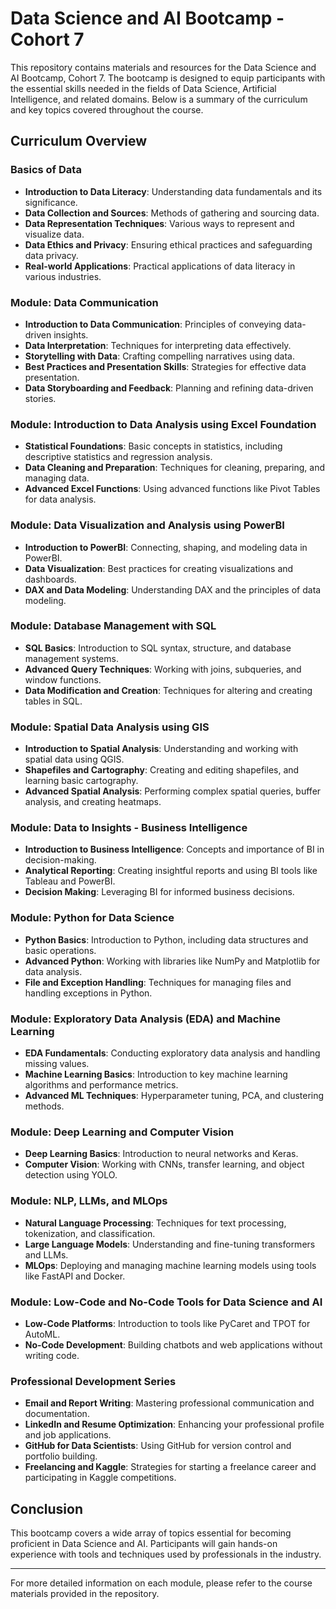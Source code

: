 # Data Science and AI Bootcamp - Cohort 7

This repository contains materials and resources for the Data Science and AI Bootcamp, Cohort 7. The bootcamp is designed to equip participants with the essential skills needed in the fields of Data Science, Artificial Intelligence, and related domains. Below is a summary of the curriculum and key topics covered throughout the course.

## Curriculum Overview

### Basics of Data

- **Introduction to Data Literacy**: Understanding data fundamentals and its significance.
- **Data Collection and Sources**: Methods of gathering and sourcing data.
- **Data Representation Techniques**: Various ways to represent and visualize data.
- **Data Ethics and Privacy**: Ensuring ethical practices and safeguarding data privacy.
- **Real-world Applications**: Practical applications of data literacy in various industries.

### Module: Data Communication

- **Introduction to Data Communication**: Principles of conveying data-driven insights.
- **Data Interpretation**: Techniques for interpreting data effectively.
- **Storytelling with Data**: Crafting compelling narratives using data.
- **Best Practices and Presentation Skills**: Strategies for effective data presentation.
- **Data Storyboarding and Feedback**: Planning and refining data-driven stories.

### Module: Introduction to Data Analysis using Excel Foundation

- **Statistical Foundations**: Basic concepts in statistics, including descriptive statistics and regression analysis.
- **Data Cleaning and Preparation**: Techniques for cleaning, preparing, and managing data.
- **Advanced Excel Functions**: Using advanced functions like Pivot Tables for data analysis.

### Module: Data Visualization and Analysis using PowerBI

- **Introduction to PowerBI**: Connecting, shaping, and modeling data in PowerBI.
- **Data Visualization**: Best practices for creating visualizations and dashboards.
- **DAX and Data Modeling**: Understanding DAX and the principles of data modeling.

### Module: Database Management with SQL

- **SQL Basics**: Introduction to SQL syntax, structure, and database management systems.
- **Advanced Query Techniques**: Working with joins, subqueries, and window functions.
- **Data Modification and Creation**: Techniques for altering and creating tables in SQL.

### Module: Spatial Data Analysis using GIS

- **Introduction to Spatial Analysis**: Understanding and working with spatial data using QGIS.
- **Shapefiles and Cartography**: Creating and editing shapefiles, and learning basic cartography.
- **Advanced Spatial Analysis**: Performing complex spatial queries, buffer analysis, and creating heatmaps.

### Module: Data to Insights - Business Intelligence

- **Introduction to Business Intelligence**: Concepts and importance of BI in decision-making.
- **Analytical Reporting**: Creating insightful reports and using BI tools like Tableau and PowerBI.
- **Decision Making**: Leveraging BI for informed business decisions.

### Module: Python for Data Science

- **Python Basics**: Introduction to Python, including data structures and basic operations.
- **Advanced Python**: Working with libraries like NumPy and Matplotlib for data analysis.
- **File and Exception Handling**: Techniques for managing files and handling exceptions in Python.

### Module: Exploratory Data Analysis (EDA) and Machine Learning

- **EDA Fundamentals**: Conducting exploratory data analysis and handling missing values.
- **Machine Learning Basics**: Introduction to key machine learning algorithms and performance metrics.
- **Advanced ML Techniques**: Hyperparameter tuning, PCA, and clustering methods.

### Module: Deep Learning and Computer Vision

- **Deep Learning Basics**: Introduction to neural networks and Keras.
- **Computer Vision**: Working with CNNs, transfer learning, and object detection using YOLO.

### Module: NLP, LLMs, and MLOps

- **Natural Language Processing**: Techniques for text processing, tokenization, and classification.
- **Large Language Models**: Understanding and fine-tuning transformers and LLMs.
- **MLOps**: Deploying and managing machine learning models using tools like FastAPI and Docker.

### Module: Low-Code and No-Code Tools for Data Science and AI

- **Low-Code Platforms**: Introduction to tools like PyCaret and TPOT for AutoML.
- **No-Code Development**: Building chatbots and web applications without writing code.

### Professional Development Series

- **Email and Report Writing**: Mastering professional communication and documentation.
- **LinkedIn and Resume Optimization**: Enhancing your professional profile and job applications.
- **GitHub for Data Scientists**: Using GitHub for version control and portfolio building.
- **Freelancing and Kaggle**: Strategies for starting a freelance career and participating in Kaggle competitions.

## Conclusion

This bootcamp covers a wide array of topics essential for becoming proficient in Data Science and AI. Participants will gain hands-on experience with tools and techniques used by professionals in the industry.

---

For more detailed information on each module, please refer to the course materials provided in the repository.

